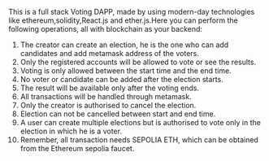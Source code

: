 This is a full stack Voting DAPP, made by using modern-day technologies like ethereum,solidity,React.js and ether.js.Here you can perform the following operations, all with blockchain as your backend:

1. The creator can create an election, he is the one who can add candidates and add metamask address of the voters.
2. Only the registered accounts will be allowed to vote or see the results.
3. Voting is only allowed between the start time and the end time.
4. No voter or candidate can be added after the election starts.
5. The result will be available only after the voting ends.
6. All transactions will be handled through metamask.
7. Only the creator is authorised to cancel the election.
8. Election can not be cancelled between start and end time.
9. A user can create multiple elections but is authorised to vote only in the election in which he is a voter.
10. Remember, all transaction needs SEPOLIA ETH, which can be obtained from the Ethereum sepolia faucet.
